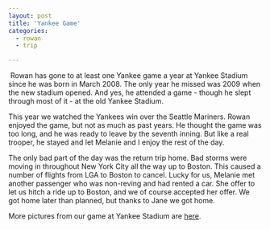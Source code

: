 ```yaml
---
layout: post
title: 'Yankee Game'
categories:
  - rowan
  - trip

---
```


<a href="http://photos.thecave.com/Sports/Yankees-Game-Day-August-5-2012/24592870_NjzbJg"><img src="http://photos.thecave.com/Sports/Yankees-Game-Day-August-5-2012/i-gpjw7zB/0/Th/IMG0137-Th.jpg" alt="" border="0" class="alignleft" /></a>
Rowan has gone to at least one Yankee game a year at Yankee Stadium since he was born in March 2008. The only year he missed was 2009 when the new stadium opened. And yes, he attended a game - though he slept through most of it - at the old Yankee Stadium. 

This year we watched the Yankees win over the Seattle Mariners. Rowan enjoyed the game, but not as much as past years. He thought the game was too long, and he was ready to leave by the seventh inning. But like a real trooper, he stayed and let Melanie and I enjoy the rest of the day.

The only bad part of the day was the return trip home. Bad storms were moving in throughout New York City all the way up to Boston. This caused a number of flights from LGA to Boston to cancel. Lucky for us, Melanie met another passenger who was non-reving and had rented a car. She offer to let us hitch a ride up to Boston, and we of course accepted her offer. We got home later than planned, but thanks to Jane we got home.

More pictures from our game at Yankee Stadium are <a href="http://photos.thecave.com/Sports/Yankees-Game-Day-August-5-2012/24592870_NjzbJg">here</a>.
